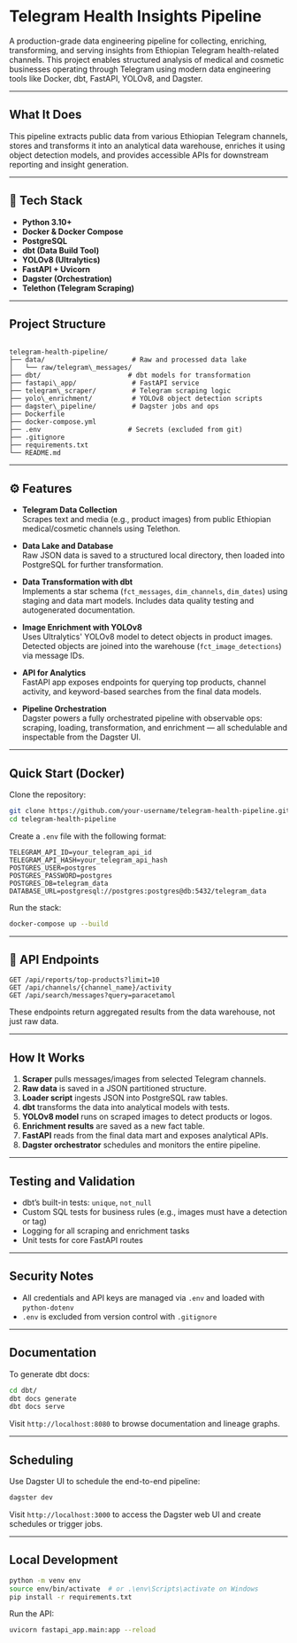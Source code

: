 
#  Telegram Health Insights Pipeline

A production-grade data engineering pipeline for collecting, enriching, transforming, and serving insights from Ethiopian Telegram health-related channels. This project enables structured analysis of medical and cosmetic businesses operating through Telegram using modern data engineering tools like Docker, dbt, FastAPI, YOLOv8, and Dagster.

---

##  What It Does

This pipeline extracts public data from various Ethiopian Telegram channels, stores and transforms it into an analytical data warehouse, enriches it using object detection models, and provides accessible APIs for downstream reporting and insight generation.

---

## 🔧 Tech Stack

- **Python 3.10+**
- **Docker & Docker Compose**
- **PostgreSQL**
- **dbt (Data Build Tool)**
- **YOLOv8 (Ultralytics)**
- **FastAPI + Uvicorn**
- **Dagster (Orchestration)**
- **Telethon (Telegram Scraping)**

---

## Project Structure

```

telegram-health-pipeline/
├── data/                      # Raw and processed data lake
│   └── raw/telegram\_messages/
├── dbt/                      # dbt models for transformation
├── fastapi\_app/              # FastAPI service
├── telegram\_scraper/         # Telegram scraping logic
├── yolo\_enrichment/          # YOLOv8 object detection scripts
├── dagster\_pipeline/         # Dagster jobs and ops
├── Dockerfile
├── docker-compose.yml
├── .env                      # Secrets (excluded from git)
├── .gitignore
├── requirements.txt
└── README.md

````

---

## ⚙️ Features

-  **Telegram Data Collection**  
  Scrapes text and media (e.g., product images) from public Ethiopian medical/cosmetic channels using Telethon.

-  **Data Lake and Database**  
  Raw JSON data is saved to a structured local directory, then loaded into PostgreSQL for further transformation.

- **Data Transformation with dbt**  
  Implements a star schema (`fct_messages`, `dim_channels`, `dim_dates`) using staging and data mart models. Includes data quality testing and autogenerated documentation.

-  **Image Enrichment with YOLOv8**  
  Uses Ultralytics' YOLOv8 model to detect objects in product images. Detected objects are joined into the warehouse (`fct_image_detections`) via message IDs.

-  **API for Analytics**  
  FastAPI app exposes endpoints for querying top products, channel activity, and keyword-based searches from the final data models.

-  **Pipeline Orchestration**  
  Dagster powers a fully orchestrated pipeline with observable ops: scraping, loading, transformation, and enrichment — all schedulable and inspectable from the Dagster UI.

---

## Quick Start (Docker)

Clone the repository:

```bash
git clone https://github.com/your-username/telegram-health-pipeline.git
cd telegram-health-pipeline
````

Create a `.env` file with the following format:

```env
TELEGRAM_API_ID=your_telegram_api_id
TELEGRAM_API_HASH=your_telegram_api_hash
POSTGRES_USER=postgres
POSTGRES_PASSWORD=postgres
POSTGRES_DB=telegram_data
DATABASE_URL=postgresql://postgres:postgres@db:5432/telegram_data
```

Run the stack:

```bash
docker-compose up --build
```

---

## 📡 API Endpoints

```http
GET /api/reports/top-products?limit=10
GET /api/channels/{channel_name}/activity
GET /api/search/messages?query=paracetamol
```

These endpoints return aggregated results from the data warehouse, not just raw data.

---

##  How It Works

1. **Scraper** pulls messages/images from selected Telegram channels.
2. **Raw data** is saved in a JSON partitioned structure.
3. **Loader script** ingests JSON into PostgreSQL raw tables.
4. **dbt** transforms the data into analytical models with tests.
5. **YOLOv8 model** runs on scraped images to detect products or logos.
6. **Enrichment results** are saved as a new fact table.
7. **FastAPI** reads from the final data mart and exposes analytical APIs.
8. **Dagster orchestrator** schedules and monitors the entire pipeline.

---

## Testing and Validation

* dbt’s built-in tests: `unique`, `not_null`
* Custom SQL tests for business rules (e.g., images must have a detection or tag)
* Logging for all scraping and enrichment tasks
* Unit tests for core FastAPI routes

---

## Security Notes

* All credentials and API keys are managed via `.env` and loaded with `python-dotenv`
* `.env` is excluded from version control with `.gitignore`

---

##  Documentation

To generate dbt docs:

```bash
cd dbt/
dbt docs generate
dbt docs serve
```

Visit `http://localhost:8080` to browse documentation and lineage graphs.

---

##  Scheduling

Use Dagster UI to schedule the end-to-end pipeline:

```bash
dagster dev
```

Visit `http://localhost:3000` to access the Dagster web UI and create schedules or trigger jobs.

---

##  Local Development

```bash
python -m venv env
source env/bin/activate  # or .\env\Scripts\activate on Windows
pip install -r requirements.txt
```

Run the API:

```bash
uvicorn fastapi_app.main:app --reload
```

